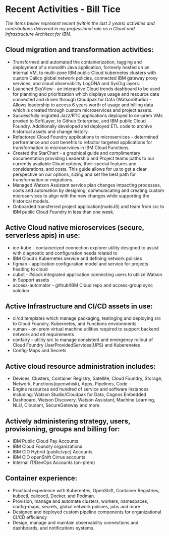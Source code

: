 # Recent Activities - Bill Tice

<i>The items below represent recent (within the last 2 years) activities and contributions delivered in my professional role as a Cloud and Infrastructure Architect for IBM.</i>

## Cloud migration and transformation activities:

<ul>
<li>Transformed and automated the containerization, tagging and deployment of a monolith Java application, formerly hosted on an internal VM, to multi-zone IBM public Cloud kubernetes clusters with custom Calico global network policies, connected IBM gateway proxy services, and cloud observability LogDNA and SysDig layers.

<li>Launched SkyView - an interactive Cloud trends dashboard to be used for planning and prioritization which displays usage and resource data connected and driven through Cloudpak for Data (WatsonStudio) - Allows leadership to access 6 years worth of usage and billing data which is created through custom microservices and project assets.

<li>Successfully migrated Jazz/RTC applications deployed to on-prem VMs proxied to SoftLayer, to Github Enterprise, and IBM public Cloud Foundry.   Additionally developed and deployed ETL code to archive historical assets and change history.

<li>Refactored Cloud Foundry applications to microservices - determined performance and cost benefits to refactor targeted applications for transformation to microservices in IBM Cloud Functions.

<li>Created the StarChart - a graphical guide and complimentary documentation providing Leadership and Project teams paths to our currently available Cloud options, their special features and considerations, and costs.   This guide allows for us to get a clear perspective on our options, sizing and set the best path for transformation or migrations.

<li>Managed Watson Assistant service plan changes impacting processes, costs and automation by designing, communicating and creating custom microservices to align with the new changes while supporting the historical models.

<li>Onboarded transferred project application(nodeJS) and team from src to IBM public Cloud Foundry in less than one week.
</ul>

## Active Cloud native microservices (secure, serverless apis) in use:

<ul>
<li>ice-kube - containerized connection explorer utility designed to assist with  diagnostic and configuration needs related to <li>IBM Cloud’s Kubernetes service and defining network policies
<li>figman - application configuration model and service for projects heading to cloud
<li>cubot - #slack integrated application connecting users to utilize Watson in Support assets
<li>access-automator - github/IBM Cloud repo and access-group sync solution
</ul>

## Active Infrastructure and CI/CD assets in use:

<ul>
<li>ci/cd templates which manage packaging, testinging and deploying src to Cloud Foundry, Kubernetes, and Functions environments
<li>vuman - on-prem virtual machine utilities required to support backend network and etl requirements 
<li>confairy - utility src to manage consistent and emergency rollout of Cloud Foundry UserProvidedServices(UPS) and Kuberenetes <li>Config-Maps and Secrets
</ul>

## Active cloud resource administration includes:

<ul>
<li>Devices, Clusters, Container Registry, Satellite, Cloud Foundry, Storage, Network, Functions(openwhisk), Apps, Pipelines, Code <li>Engine resources and hundred of service and software instances including:  Watson Studio/Cloudpak for Data, Cognos Embedded <li>Dashboard, Watson Discovery, Watson Assistant, Machine Learning, NLU, Cloudant, SecureGateway and more.
</ul>

## Actively administering strategy, users, provisioning, groups and billing for:

<ul>
<li>IBM Public Cloud Pay Accounts
<li>IBM Cloud Foundry organizations
<li>IBM CIO Hybrid (public/vpc) Accounts
<li>IBM CIO openShift Cirrus accounts
<li>Internal IT/DevOps Accounts (on-prem)
</ul>

## Container experience:

<ul>
<li>Practical experience with Kuberentes, OpenShift, Container Registries, kubectl, calicoctl, Docker, and Podman.
<li>Provision, manage and automate clusters, workers, namespaces, config-maps, secrets, global network policies, jobs and more
<li>Designed and deployed custom pipeline components for organizational CI/CD efficiency
<li>Design, manage and maintain observability connections and dashboards, and notifications systems.
</ul>
